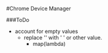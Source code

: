 #Chrome Device Manager

###ToDo

* account for empty values
   * replace '' with ' ' or other value.
	   * map(lambda)